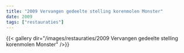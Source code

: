 ```yaml
---
title: "2009 Vervangen gedeelte stelling korenmolen Monster"
date: 2009
tags: ["restauraties"]
---
```


{{< gallery dir="/images/restauraties/2009 Vervangen gedeelte stelling korenmolen Monster" />}}
